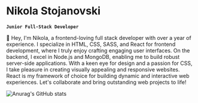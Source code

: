# Nikola Stojanovski

**`Junior Full-Stack Developer`**

👋 Hey, I'm Nikola, a frontend-loving full stack developer with over a year of experience.
I specialize in HTML, CSS, SASS, and React for frontend development, where I truly enjoy crafting engaging user interfaces. On the backend, I excel in Node.js and MongoDB, enabling me to build robust server-side applications. With a keen eye for design and a passion for CSS, I take pleasure in creating visually appealing and responsive websites. React is my framework of choice for building dynamic and interactive web experiences. Let's collaborate and bring outstanding web projects to life!

![Anurag's GitHub stats](https://github-readme-stats.vercel.app/api?username=Niko21122323&show_icons=true&theme=tokyonight)
